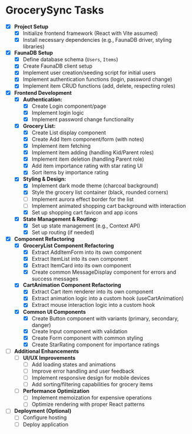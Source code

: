 # GrocerySync Tasks

- [x] **Project Setup**
    - [x] Initialize frontend framework (React with Vite assumed)
    - [x] Install necessary dependencies (e.g., FaunaDB driver, styling libraries)
- [x] **FaunaDB Setup**
    - [x] Define database schema (`Users`, `Items`)
    - [x] Create FaunaDB client setup
    - [x] Implement user creation/seeding script for initial users
    - [x] Implement authentication functions (login, password change)
    - [x] Implement item CRUD functions (add, delete, respecting roles)
- [x] **Frontend Development**
    - [x] **Authentication:**
        - [x] Create Login component/page
        - [x] Implement login logic
        - [x] Implement password change functionality
    - [x] **Grocery List:**
        - [x] Create List display component
        - [x] Create Add Item component/form (with notes)
        - [x] Implement item fetching
        - [x] Implement item adding (handling Kid/Parent roles)
        - [x] Implement item deletion (handling Parent role)
        - [x] Add item importance rating with star rating UI
        - [x] Sort items by importance rating
    - [x] **Styling & Design:**
        - [x] Implement dark mode theme (charcoal background)
        - [x] Style the grocery list container (black, rounded corners)
        - [ ] Implement aurora effect border for the list
        - [ ] Implement animated shopping cart background with interaction
        - [x] Set up shopping cart favicon and app icons
    - [x] **State Management & Routing:**
        - [x] Set up state management (e.g., Context API)
        - [x] Set up routing (if needed)
- [x] **Component Refactoring**
    - [x] **GroceryList Component Refactoring**
        - [x] Extract AddItemForm into its own component
        - [x] Extract ItemList into its own component
        - [x] Extract ItemCard into its own component
        - [x] Create common MessageDisplay component for errors and success messages
    - [x] **CartAnimation Component Refactoring**
        - [x] Extract Cart item renderer into its own component
        - [x] Extract animation logic into a custom hook (useCartAnimation)
        - [x] Extract mouse interaction logic into a custom hook
    - [x] **Common UI Components**
        - [x] Create Button component with variants (primary, secondary, danger)
        - [x] Create Input component with validation
        - [x] Create Form component with common styling
        - [x] Create StarRating component for importance ratings
- [ ] **Additional Enhancements**
    - [ ] **UI/UX Improvements**
        - [ ] Add loading states and animations
        - [ ] Improve error handling and user feedback
        - [ ] Implement responsive design for mobile devices
        - [ ] Add sorting/filtering capabilities for grocery items
    - [ ] **Performance Optimization**
        - [ ] Implement memoization for expensive operations
        - [ ] Optimize rendering with proper React patterns
- [ ] **Deployment (Optional)**
    - [ ] Configure hosting
    - [ ] Deploy application 